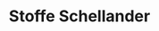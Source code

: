 ---
title: "Stoffe Schellander"
url: /klagenfurt-am-woerthersee/stoffe-schellander/
shop: Lebensmittel
---